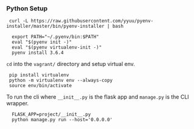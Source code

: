 ### Python Setup

```
 curl -L https://raw.githubusercontent.com/yyuu/pyenv-installer/master/bin/pyenv-installer | bash

  export PATH="~/.pyenv/bin:$PATH"
  eval "$(pyenv init -)"
  eval "$(pyenv virtualenv-init -)"
  pyenv install 3.6.4
```

`cd` into the `vagrant/` directory and setup virtual env.

```
 pip install virtualenv
 python -m virtualenv env --always-copy
 source env/bin/activate
```

To run the cli where `__init__.py` is the flask app and `manage.py` is the CLI wrapper.

```
  FLASK_APP=project/__init__.py
  python manage.py run --host='0.0.0.0'
```
